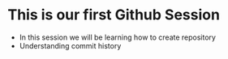 # This is our first Github Session
- In this session we will be learning how to create repository
- Understanding commit history
